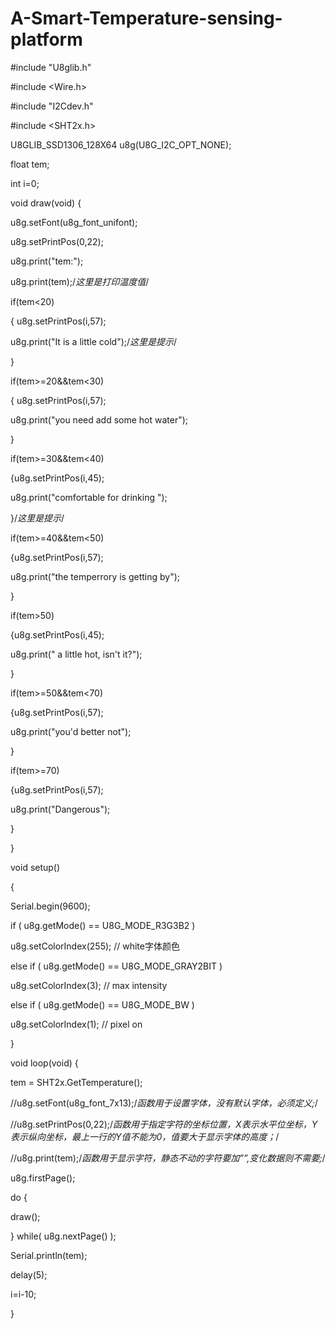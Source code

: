 # A-Smart-Temperature-sensing-platform
#include "U8glib.h"

#include <Wire.h>

#include "I2Cdev.h"

#include <SHT2x.h>

U8GLIB_SSD1306_128X64 u8g(U8G_I2C_OPT_NONE);

float tem;

int i=0;

void draw(void) {

u8g.setFont(u8g_font_unifont);

u8g.setPrintPos(0,22);

u8g.print("tem:");

u8g.print(tem);/*这里是打印温度值*/

if(tem<20)

{ u8g.setPrintPos(i,57);

u8g.print("It is a little cold");/*这里是提示*/

}

if(tem>=20&&tem<30)

{ u8g.setPrintPos(i,57);

u8g.print("you need add some hot water");

}

if(tem>=30&&tem<40)

{u8g.setPrintPos(i,45);

u8g.print("comfortable for drinking ");

}/*这里是提示*/

if(tem>=40&&tem<50)

{u8g.setPrintPos(i,57);

u8g.print("the temperrory is getting by");

}

if(tem>50)

{u8g.setPrintPos(i,45);

u8g.print(" a little hot, isn't it?");

}

if(tem>=50&&tem<70)

{u8g.setPrintPos(i,57);

u8g.print("you'd better not");

}

if(tem>=70)

{u8g.setPrintPos(i,57);

u8g.print("Dangerous");

}

}

void setup()

{

Serial.begin(9600);

if ( u8g.getMode() == U8G_MODE_R3G3B2 )

u8g.setColorIndex(255);     // white字体颜色

else if ( u8g.getMode() == U8G_MODE_GRAY2BIT )

u8g.setColorIndex(3);         // max intensity

else if ( u8g.getMode() == U8G_MODE_BW )

u8g.setColorIndex(1);         // pixel on

}

void loop(void) {

tem = SHT2x.GetTemperature();

//u8g.setFont(u8g_font_7x13);/*函数用于设置字体，没有默认字体，必须定义;*/

//u8g.setPrintPos(0,22);/*函数用于指定字符的坐标位置，X表示水平位坐标，Y表示纵向坐标，最上一行的Y值不能为0，值要大于显示字体的高度；*/

//u8g.print(tem);/*函数用于显示字符，静态不动的字符要加””,变化数据则不需要;*/

u8g.firstPage(); 

do {

draw();

} while( u8g.nextPage() );

Serial.println(tem);

delay(5);

i=i-10;

}
